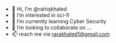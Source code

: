 - 👋 Hi, I’m @rahiqkhaled
- 👀 I’m interested in sci-fi
- 🌱 I’m currently learning Cyber Security 
- 💞️ I’m looking to collaborate on ...
- 📫 reach me via rarakhaled1@gmail.com
